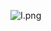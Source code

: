 ![I.png](https://github.com/Tan12d/Python_Turtle/assets/100254217/472ba925-9bd6-4752-a6d4-d218357dd064)
